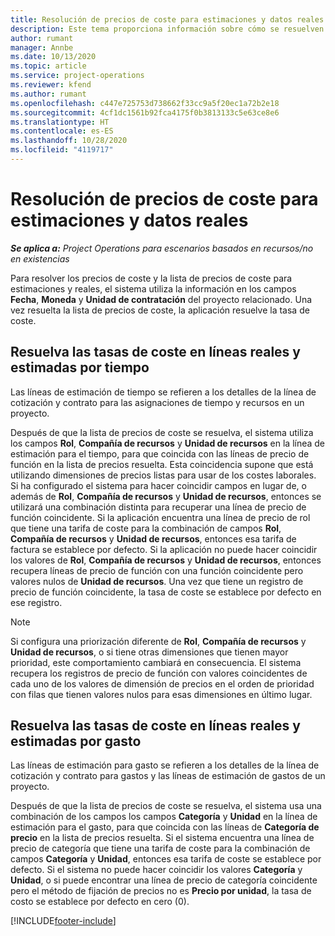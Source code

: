 ```yaml
---
title: Resolución de precios de coste para estimaciones y datos reales
description: Este tema proporciona información sobre cómo se resuelven los precios de venta en estimaciones y reales.
author: rumant
manager: Annbe
ms.date: 10/13/2020
ms.topic: article
ms.service: project-operations
ms.reviewer: kfend
ms.author: rumant
ms.openlocfilehash: c447e725753d738662f33cc9a5f20ec1a72b2e18
ms.sourcegitcommit: 4cf1dc1561b92fca4175f0b3813133c5e63ce8e6
ms.translationtype: HT
ms.contentlocale: es-ES
ms.lasthandoff: 10/28/2020
ms.locfileid: "4119717"
---
```

# <a name="resolving-cost-prices-for-estimates-and-actuals"></a>Resolución de precios de coste para estimaciones y datos reales

_**Se aplica a:** Project Operations para escenarios basados en recursos/no en existencias_

Para resolver los precios de coste y la lista de precios de coste para estimaciones y reales, el sistema utiliza la información en los campos **Fecha**, **Moneda** y **Unidad de contratación** del proyecto relacionado. Una vez resuelta la lista de precios de coste, la aplicación resuelve la tasa de coste.

## <a name="resolving-cost-rates-on-actual-and-estimate-lines-for-time"></a>Resuelva las tasas de coste en líneas reales y estimadas por tiempo

Las líneas de estimación de tiempo se refieren a los detalles de la línea de cotización y contrato para las asignaciones de tiempo y recursos en un proyecto.

Después de que la lista de precios de coste se resuelva, el sistema utiliza los campos **Rol**, **Compañía de recursos** y **Unidad de recursos** en la línea de estimación para el tiempo, para que coincida con las líneas de precio de función en la lista de precios resuelta. Esta coincidencia supone que está utilizando dimensiones de precios listas para usar de los costes laborales. Si ha configurado el sistema para hacer coincidir campos en lugar de, o además de **Rol**, **Compañía de recursos** y **Unidad de recursos**, entonces se utilizará una combinación distinta para recuperar una línea de precio de función coincidente. Si la aplicación encuentra una línea de precio de rol que tiene una tarifa de coste para la combinación de campos **Rol**, **Compañía de recursos** y **Unidad de recursos**, entonces esa tarifa de factura se establece por defecto. Si la aplicación no puede hacer coincidir los valores de **Rol**, **Compañía de recursos** y **Unidad de recursos**, entonces recupera líneas de precio de función con una función coincidente pero valores nulos de **Unidad de recursos**. Una vez que tiene un registro de precio de función coincidente, la tasa de coste se establece por defecto en ese registro. 

> [!NOTE]
> Si configura una priorización diferente de **Rol**, **Compañía de recursos** y **Unidad de recursos**, o si tiene otras dimensiones que tienen mayor prioridad, este comportamiento cambiará en consecuencia. El sistema recupera los registros de precio de función con valores coincidentes de cada uno de los valores de dimensión de precios en el orden de prioridad con filas que tienen valores nulos para esas dimensiones en último lugar.

## <a name="resolving-cost-rates-on-actual-and-estimate-lines-for-expense"></a>Resuelva las tasas de coste en líneas reales y estimadas por gasto

Las líneas de estimación para gasto se refieren a los detalles de la línea de cotización y contrato para gastos y las líneas de estimación de gastos de un proyecto.

Después de que la lista de precios de coste se resuelva, el sistema usa una combinación de los campos los campos **Categoría** y **Unidad** en la línea de estimación para el gasto, para que coincida con las líneas de **Categoría de precio** en la lista de precios resuelta. Si el sistema encuentra una línea de precio de categoría que tiene una tarifa de coste para la combinación de campos **Categoría** y **Unidad**, entonces esa tarifa de coste se establece por defecto. Si el sistema no puede hacer coincidir los valores **Categoría** y **Unidad**, o si puede encontrar una línea de precio de categoría coincidente pero el método de fijación de precios no es **Precio por unidad**, la tasa de costo se establece por defecto en cero (0).


[!INCLUDE[footer-include](../includes/footer-banner.md)]